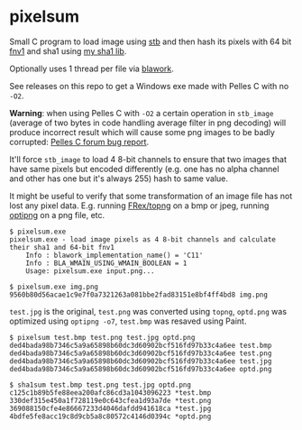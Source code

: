 # pixelsum

Small C program to load image using [stb](https://github.com/nothings/stb) and
then hash its pixels with 64 bit [fnv1](http://www.isthe.com/chongo/tech/comp/fnv/)
and sha1 using [my sha1 lib](https://github.com/FRex/blasha1).

Optionally uses 1 thread per file via [blawork](https://github.com/FRex/blawork).

See releases on this repo to get a Windows exe made with Pelles C with no `-O2`.

**Warning**: when using Pelles C with `-O2` a certain operation in `stb_image`
(average of two bytes in code handling average filter in png decoding) will
produce incorrect result which will cause some png images to be badly corrupted:
[Pelles C forum bug report](https://forum.pellesc.de/index.php?topic=7837.0).

It'll force `stb_image` to load 4 8-bit channels to ensure that two images that
have same pixels but encoded differently (e.g. one has no alpha channel and
other has one but it's always 255) hash to same value.

It might be useful to verify that some transformation of an image file has not
lost any pixel data. E.g. running [FRex/topng](https://github.com/FRex/topng) on
a bmp or jpeg, running [optipng](http://optipng.sourceforge.net/) on a png file, etc.

```
$ pixelsum.exe
pixelsum.exe - load image pixels as 4 8-bit channels and calculate their sha1 and 64-bit fnv1
    Info : blawork_implementation_name() = 'C11'
    Info : BLA_WMAIN_USING_WMAIN_BOOLEAN = 1
    Usage: pixelsum.exe input.png...
```

```
$ pixelsum.exe img.png
9560b80d56acae1c9e7f0a7321263a081bbe2fad83151e8bf4ff4bd8 img.png
```

`test.jpg` is the original, `test.png` was converted using `topng`, `optd.png`
was optimized using `optipng -o7`, `test.bmp` was resaved using Paint.

```
$ pixelsum test.bmp test.png test.jpg optd.png
ded4bada98b7346c5a9a65898b60dc3d60902bcf516fd97b33c4a6ee test.bmp
ded4bada98b7346c5a9a65898b60dc3d60902bcf516fd97b33c4a6ee test.png
ded4bada98b7346c5a9a65898b60dc3d60902bcf516fd97b33c4a6ee test.jpg
ded4bada98b7346c5a9a65898b60dc3d60902bcf516fd97b33c4a6ee optd.png

$ sha1sum test.bmp test.png test.jpg optd.png
c125c1b89b5fe88eea200afc86cd3a1043096223 *test.bmp
330def315e450a1f728119e0c643cfea1d93a7de *test.png
369088150cfe4e86667233d4046dafdd941618ca *test.jpg
4bdfe5fe8acc19c8d9cb5a8c80572c4146d0394c *optd.png
```
